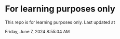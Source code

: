 # For learning purposes only
This repo is for learning purposes only.
Last updated at

Friday, June 7, 2024 8:55:04 AM

